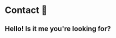 # Contact :satellite:


## Hello! Is it me you're looking for?


<div style="width:100%;height:500px;" data-fillout-id="dTHtzztp4ius" data-fillout-embed-type="standard" data-fillout-inherit-parameters data-fillout-dynamic-resize></div><script src="https://server.fillout.com/embed/v1/"></script>
